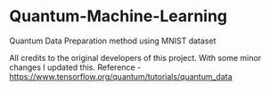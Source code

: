 # Quantum-Machine-Learning
Quantum Data Preparation method using MNIST dataset 

All credits to the original developers of this project. With some minor changes I updated this.
Reference - https://www.tensorflow.org/quantum/tutorials/quantum_data
